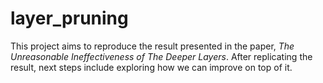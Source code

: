 # layer_pruning

This project aims to reproduce the result presented in the paper, *The Unreasonable Ineffectiveness of The Deeper Layers*. After replicating the result, next steps include exploring how we can improve on top of it.

